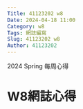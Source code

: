 ```yaml
---
Title: 41123202 w8
Date: 2024-04-18 11:00
Category: w8
Tags: 網誌編寫
Slug: 41123202 w8
Author: 41123202
---
```


2024 Spring 每周心得

<!-- PELICAN_END_SUMMARY -->

# W8網誌心得
